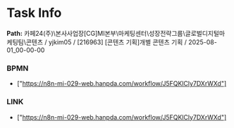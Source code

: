 # Task Info

**Path:** 카페24(주)\본사사업장\[CG]MI본부\마케팅센터\성장전략그룹\글로벌디지털마케팅팀\콘텐츠 / yjkim05 / [216963] [콘텐츠 기획]개별 콘텐츠 기획 / 2025-08-01_00-00-00

### BPMN
- ["https://n8n-mi-029-web.hanpda.com/workflow/J5FQKlCly7DXrWXd"]

### LINK
- ["https://n8n-mi-029-web.hanpda.com/workflow/J5FQKlCly7DXrWXd"]

